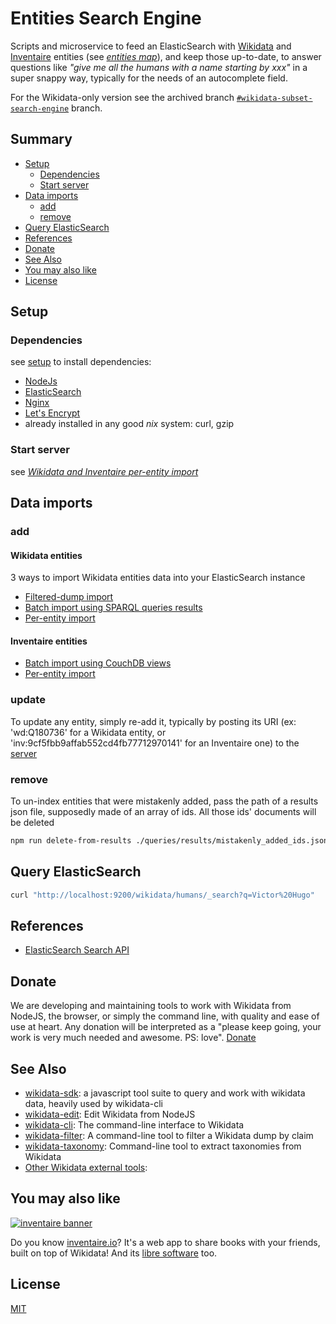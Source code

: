 # Entities Search Engine

Scripts and microservice to feed an ElasticSearch with [Wikidata](https://wikidata.org) and [Inventaire](https://inventaire.io) entities (see *[entities map](https://inventaire.github.io/entities-map/)*), and keep those up-to-date, to answer questions like *"give me all the humans with a name starting by xxx"* in a super snappy way, typically for the needs of an autocomplete field.

For the Wikidata-only version see the archived branch  [`#wikidata-subset-search-engine`](https://github.com/inventaire/entities-search-engine/tree/wikidata-subset-search-engine) branch.

## Summary
<!-- START doctoc generated TOC please keep comment here to allow auto update -->
<!-- DON'T EDIT THIS SECTION, INSTEAD RE-RUN doctoc TO UPDATE -->


- [Setup](#setup)
  - [Dependencies](#dependencies)
  - [Start server](#start-server)
- [Data imports](#data-imports)
  - [add](#add)
  - [remove](#remove)
- [Query ElasticSearch](#query-elasticsearch)
- [References](#references)
- [Donate](#donate)
- [See Also](#see-also)
- [You may also like](#you-may-also-like)
- [License](#license)

<!-- END doctoc generated TOC please keep comment here to allow auto update -->

## Setup

### Dependencies
see [setup](./SETUP.md) to install dependencies:
* [NodeJs](https://en.wikipedia.org/wiki/Nodejs)
* [ElasticSearch](https://en.wikipedia.org/wiki/Elasticsearch)
* [Nginx](https://en.wikipedia.org/wiki/Nginx)
* [Let's Encrypt](https://en.wikipedia.org/wiki/Let's_Encrypt)
* already installed in any good *nix* system: curl, gzip

### Start server
see *[Wikidata and Inventaire per-entity import](./docs/wikidata_and_inventaire_per_entity_import.md)*

## Data imports

### add

#### Wikidata entities
3 ways to import Wikidata entities data into your ElasticSearch instance
* [Filtered-dump import](./docs/wikidata_filtered_dump_import.md)
* [Batch import using SPARQL queries results](./docs/wikidata_batch_import_using_sparql_queries_results.md)
* [Per-entity import](./docs/wikidata_and_inventaire_per_entity_import.md)

#### Inventaire entities
* [Batch import using CouchDB views](./docs/inventaire_batch_import_using_couch_db_views.md)
* [Per-entity import](./docs/wikidata_and_inventaire_per_entity_import.md)

### update
To update any entity, simply re-add it, typically by posting its URI (ex: 'wd:Q180736' for a Wikidata entity, or 'inv:9cf5fbb9affab552cd4fb77712970141' for an Inventaire one) to the [server](./docs/wikidata_and_inventaire_per_entity_import.md)

### remove
To un-index entities that were mistakenly added, pass the path of a results json file, supposedly made of an array of ids. All those ids' documents will be deleted
```sh
npm run delete-from-results ./queries/results/mistakenly_added_ids.json
```

## Query ElasticSearch

```sh
curl "http://localhost:9200/wikidata/humans/_search?q=Victor%20Hugo"
```

## References
* [ElasticSearch Search API](https://www.elastic.co/guide/en/elasticsearch/reference/current/search-search.html)

## Donate

We are developing and maintaining tools to work with Wikidata from NodeJS, the browser, or simply the command line, with quality and ease of use at heart. Any donation will be interpreted as a "please keep going, your work is very much needed and awesome. PS: love". [Donate](https://liberapay.com/WikidataJS)

## See Also
* [wikidata-sdk](https://github.com/maxlath/wikidata-sdk): a javascript tool suite to query and work with wikidata data, heavily used by wikidata-cli
* [wikidata-edit](https://www.npmjs.com/package/wikidata-edit): Edit Wikidata from NodeJS
* [wikidata-cli](https://www.npmjs.com/package/wikidata-cli): The command-line interface to Wikidata
* [wikidata-filter](https://npmjs.com/package/wikidata-filter): A command-line tool to filter a Wikidata dump by claim
* [wikidata-taxonomy](https://github.com/nichtich/wikidata-taxonomy): Command-line tool to extract taxonomies from Wikidata
* [Other Wikidata external tools](https://www.wikidata.org/wiki/Wikidata:Tools/External_tools):

## You may also like

[![inventaire banner](https://inventaire.io/public/images/inventaire-brittanystevens-13947832357-CC-BY-lighter-blue-4-banner-500px.png)](https://inventaire.io)

Do you know [inventaire.io](https://inventaire.io/)? It's a web app to share books with your friends, built on top of Wikidata! And its [libre software](http://github.com/inventaire/inventaire) too.

## License
[MIT](LICENSE.md)
